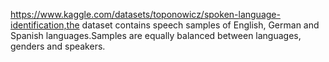 https://www.kaggle.com/datasets/toponowicz/spoken-language-identification,the dataset contains speech samples of English, German and Spanish languages.Samples are equally balanced between languages, genders and speakers.
